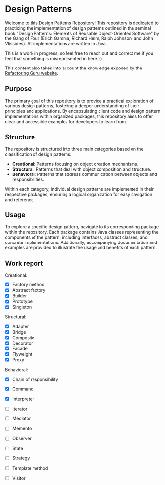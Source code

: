 # Design Patterns

Welcome to this Design Patterns Repository! This repository is dedicated to practicing the implementation of design patterns outlined in the seminal book "Design Patterns: Elements of Reusable Object-Oriented Software" by the Gang of Four (Erich Gamma, Richard Helm, Ralph Johnson, and John Vlissides). All implementations are written in Java.

This is a work in progress, so feel free to reach out and correct me if you feel that something is misrepresented in here. :) 

This content also takes into account the knowledge exposed by the [Refactoring Guru website](https://refactoring.guru/design-patterns).

## Purpose

The primary goal of this repository is to provide a practical exploration of various design patterns, fostering a deeper understanding of their principles and applications. By encapsulating client code and design pattern implementations within organized packages, this repository aims to offer clear and accessible examples for developers to learn from.

## Structure

The repository is structured into three main categories based on the classification of design patterns:

- **Creational**: Patterns focusing on object creation mechanisms.
- **Structural**: Patterns that deal with object composition and structure.
- **Behavioral**: Patterns that address communication between objects and responsibilities.

Within each category, individual design patterns are implemented in their respective packages, ensuring a logical organization for easy navigation and reference.

## Usage

To explore a specific design pattern, navigate to its corresponding package within the repository. Each package contains Java classes representing the components of the pattern, including interfaces, abstract classes, and concrete implementations. Additionally, accompanying documentation and examples are provided to illustrate the usage and benefits of each pattern.

## Work report 

Creational:
- [x] Factory method
- [x] Abstract factory
- [x] Builder
- [x] Prototype
- [x] Singleton

Structural:
- [x] Adapter
- [x] Bridge
- [x] Composite
- [x] Decorator
- [x] Facade
- [x] Flyweight
- [x] Proxy

Behavioral:
- [x] Chain of responsibility
- [x] Command
- [x] Interpreter
- [ ] Iterator
- [ ] Mediator
- [ ] Memento
- [ ] Observer
- [ ] State
- [ ] Strategy
- [ ] Template method
- [ ] Visitor

